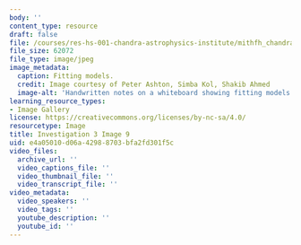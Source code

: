 ```yaml
---
body: ''
content_type: resource
draft: false
file: /courses/res-hs-001-chandra-astrophysics-institute/mithfh_chandra_inv3_fitt_2.jpg
file_size: 62072
file_type: image/jpeg
image_metadata:
  caption: Fitting models.
  credit: Image courtesy of Peter Ashton, Simba Kol, Shakib Ahmed
  image-alt: 'Handwritten notes on a whiteboard showing fitting models. '
learning_resource_types:
- Image Gallery
license: https://creativecommons.org/licenses/by-nc-sa/4.0/
resourcetype: Image
title: Investigation 3 Image 9
uid: e4a05010-d06a-4298-8703-bfa2fd301f5c
video_files:
  archive_url: ''
  video_captions_file: ''
  video_thumbnail_file: ''
  video_transcript_file: ''
video_metadata:
  video_speakers: ''
  video_tags: ''
  youtube_description: ''
  youtube_id: ''
---
```

